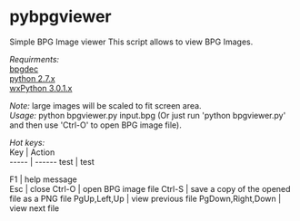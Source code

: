 pybpgviewer
===========

Simple BPG Image viewer
This script allows to view BPG Images.

_Requirments:_  
[bpgdec](http://bellard.org/bpg/)  
[python 2.7.x](https://www.python.org/)  
[wxPython 3.0.1.x](http://www.wxpython.org/)  

_Note:_ large images will be scaled to fit screen area.  
_Usage:_ python bpgviewer.py input.bpg (Or just run 'python bpgviewer.py' and then use 'Ctrl-O' to open BPG image file).  

_Hot keys:_  
Key  | Action  
----- | ------
test | test


F1 | help message  
Esc | close
Ctrl-O | open BPG image file
Ctrl-S | save a copy of the opened file as a PNG file
PgUp,Left,Up | view previous file
PgDown,Right,Down | view next file
